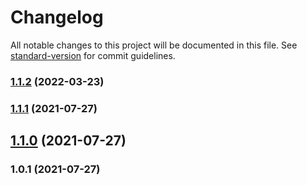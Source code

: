 # Changelog

All notable changes to this project will be documented in this file. See [standard-version](https://github.com/conventional-changelog/standard-version) for commit guidelines.

### [1.1.2](https://github.com/djamey87/flash-me-app/compare/v1.1.1...v1.1.2) (2022-03-23)

### [1.1.1](https://github.com/djamey87/flash-me-app/compare/v1.1.0...v1.1.1) (2021-07-27)

## [1.1.0](https://github.com/djamey87/flash-me-app/compare/v1.0.1...v1.1.0) (2021-07-27)

### 1.0.1 (2021-07-27)
